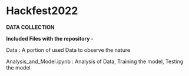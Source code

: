 # Hackfest2022

**DATA COLLECTION**

**Included Files with the repository -**

Data : A portion of used Data to observe the nature

Analysis_and_Model.ipynb : Analysis of Data, Training the model, Testing the model
